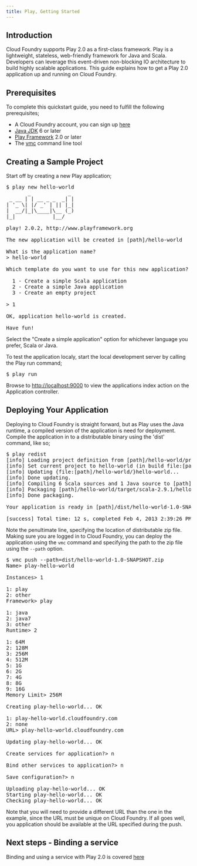 ```yaml
---
title: Play, Getting Started
---
```


## <a id='intro'></a>Introduction ##

Cloud Foundry supports Play 2.0 as a first-class framework. Play is a lightweight, stateless, web-friendly framework for Java and Scala. Developers can leverage this event-driven non-blocking IO architecture to build highly scalable applications. This guide explains how to get a Play 2.0 application up and running on Cloud Foundry.

## <a id='prerequisites'></a>Prerequisites ##

To complete this quickstart guide, you need to fulfill the following prerequisites;

* A Cloud Foundry account, you can sign up [here](https://my.cloudfoundry.com/signup)
* [Java JDK](http://www.oracle.com/technetwork/java/javase/downloads/jdk7-downloads-1880260.html) 6 or later
* [Play Framework](http://www.playframework.org/download) 2.0 or later
* The [vmc](../../managing-apps/vmc) command line tool 

## <a id='sample-project'></a>Creating a Sample Project ##

Start off by creating a new Play application;

<pre class="terminal">
$ play new hello-world
       _            _ 
 _ __ | | __ _ _  _| |
| '_ \| |/ _' | || |_|
|  __/|_|\____|\__ (_)
|_|            |__/ 
             
play! 2.0.2, http://www.playframework.org

The new application will be created in [path]/hello-world

What is the application name? 
> hello-world

Which template do you want to use for this new application? 

  1 - Create a simple Scala application
  2 - Create a simple Java application
  3 - Create an empty project

> 1

OK, application hello-world is created.

Have fun!
</pre>

Select the "Create a simple application" option for whichever language you prefer, Scala or Java.

To test the application localy, start the local development server by calling the Play run command;

<pre class="terminal">
$ play run
</pre>

Browse to [http://localhost:9000](http://localhost:9000) to view the applications index action on the Application controller.

## <a id='deploying'></a>Deploying Your Application ##

Deploying to Cloud Foundry is straight forward, but as Play uses the Java runtime, a compiled version of the application is need for deployment. Compile the application in to a distributable binary using the 'dist' command, like so;

<pre class="terminal">
$ play redist
[info] Loading project definition from [path]/hello-world/project
[info] Set current project to hello-world (in build file:[path]/hello-world/)
[info] Updating {file:[path]/hello-world/}hello-world...
[info] Done updating.                                                                  
[info] Compiling 6 Scala sources and 1 Java source to [path]/hello-world/target/scala-2.9.1/classes...
[info] Packaging [path]/hello-world/target/scala-2.9.1/hello-world_2.9.1-1.0-SNAPSHOT.jar ...
[info] Done packaging.

Your application is ready in [path]/dist/hello-world-1.0-SNAPSHOT.zip

[success] Total time: 12 s, completed Feb 4, 2013 2:39:26 PM
</pre>

Note the penultimate line, specifying the location of distributable zip file. Making sure you are logged in to Cloud Foundry, you can deploy the application using the `vmc` command and specifying the path to the zip file using the `--path` option.

<pre class="terminal">
$ vmc push --path=dist/hello-world-1.0-SNAPSHOT.zip
Name> play-hello-world

Instances> 1

1: play
2: other
Framework> play

1: java
2: java7
3: other
Runtime> 2

1: 64M
2: 128M
3: 256M
4: 512M
5: 1G
6: 2G
7: 4G
8: 8G
9: 16G
Memory Limit> 256M

Creating play-hello-world... OK

1: play-hello-world.cloudfoundry.com
2: none
URL> play-hello-world.cloudfoundry.com

Updating play-hello-world... OK

Create services for application?> n

Bind other services to application?> n

Save configuration?> n

Uploading play-hello-world... OK
Starting play-hello-world... OK
Checking play-hello-world... OK
</pre>

Note that you will need to provide a different URL than the one in the example, since the URL must be unique on Cloud Foundry. If all goes well, you application should be available at the URL specified during the push.

## <a id='next-steps'></a>Next steps - Binding a service ##

Binding and using a service with Play 2.0 is covered [here](./play-service-bindings.html)


